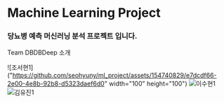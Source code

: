 # Machine Learning Project
### 당뇨병 예측 머신러닝 분석 프로젝트 입니다.


Team DBDBDeep 소개


![조서현1]("https://github.com/seohyuny/ml_project/assets/154740829/e7dcdf66-2e00-4e8b-92b8-d5323daef6d0" width="100" height="100")
![이수현1](https://github.com/seohyuny/ml_project/assets/154740829/3d0f5ab6-bbb1-485b-acb0-cd83d932e40e?s=0)
![김유진1](https://github.com/seohyuny/ml_project/assets/154740829/7ccb7c28-b74e-4889-b34b-3ff135107015?s=0)
